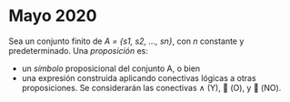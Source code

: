 # Mayo 2020

Sea un conjunto finito de _A = {s1, s2, ..., sn}_, con _n_ constante y predeterminado.
Una _proposición_ es:
- un _símbolo_ proposicional del conjunto A, o bien
- una expresión construida aplicando conectivas lógicas a otras proposiciones. Se
considerarán las conectivas $\land$ (Y),  (O), y  (NO).
